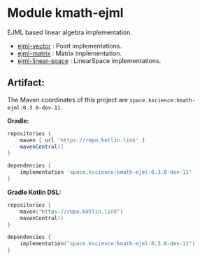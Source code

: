 # Module kmath-ejml

EJML based linear algebra implementation.

 - [ejml-vector](src/main/kotlin/space/kscience/kmath/ejml/EjmlVector.kt) : Point implementations.
 - [ejml-matrix](src/main/kotlin/space/kscience/kmath/ejml/EjmlMatrix.kt) : Matrix implementation.
 - [ejml-linear-space](src/main/kotlin/space/kscience/kmath/ejml/EjmlLinearSpace.kt) : LinearSpace implementations.


## Artifact:

The Maven coordinates of this project are `space.kscience:kmath-ejml:0.3.0-dev-11`.

**Gradle:**
```gradle
repositories {
    maven { url 'https://repo.kotlin.link' }
    mavenCentral()
}

dependencies {
    implementation 'space.kscience:kmath-ejml:0.3.0-dev-11'
}
```
**Gradle Kotlin DSL:**
```kotlin
repositories {
    maven("https://repo.kotlin.link")
    mavenCentral()
}

dependencies {
    implementation("space.kscience:kmath-ejml:0.3.0-dev-11")
}
```
